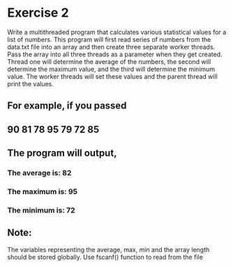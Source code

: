 # Exercise 2 

Write a multithreaded program that calculates various statistical values for a list of numbers. This program will first read series of numbers from the data.txt file into an array and then create three separate worker threads. Pass the array into all three threads as a parameter when they get created. Thread one will determine the average of the numbers, the second will determine the maximum value, and the third will determine the minimum value. The worker threads will set these values and the parent thread will print the values.

## For example, if you passed
##  90 81 78 95 79 72 85

## The program will output,

### The average is: 	82
### The maximum is:	95
### The minimum is:	72

## Note:
The variables representing the average, max, min and the array length should be stored globally. 
Use fscanf() function to read from the file
